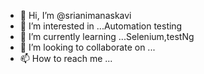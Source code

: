 - 👋 Hi, I’m @srianimanaskavi
- 👀 I’m interested in ...Automation testing
- 🌱 I’m currently learning ...Selenium,testNg
- 💞️ I’m looking to collaborate on ...
- 📫 How to reach me ...

<!---
srianimanaskavi/srianimanaskavi is a ✨ special ✨ repository because its `README.md` (this file) appears on your GitHub profile.
You can click the Preview link to take a look at your changes.
--->
